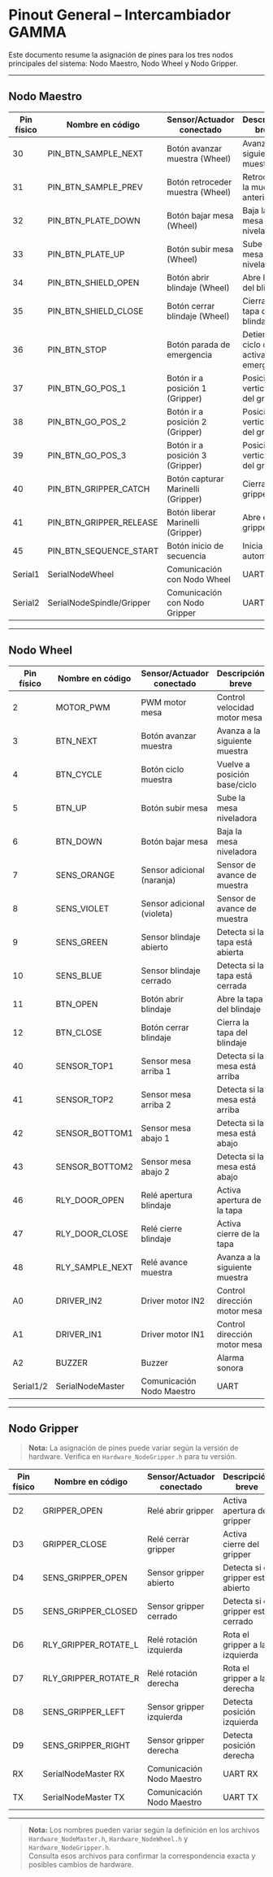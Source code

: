 # Pinout General – Intercambiador GAMMA

Este documento resume la asignación de pines para los tres nodos principales del sistema: Nodo Maestro, Nodo Wheel y Nodo Gripper.

---

## Nodo Maestro

| Pin físico | Nombre en código             | Sensor/Actuador conectado           | Descripción breve                        |
|------------|-----------------------------|-------------------------------------|------------------------------------------|
| 30         | PIN_BTN_SAMPLE_NEXT         | Botón avanzar muestra (Wheel)       | Avanza a la siguiente muestra            |
| 31         | PIN_BTN_SAMPLE_PREV         | Botón retroceder muestra (Wheel)    | Retrocede a la muestra anterior          |
| 32         | PIN_BTN_PLATE_DOWN          | Botón bajar mesa (Wheel)            | Baja la mesa niveladora                  |
| 33         | PIN_BTN_PLATE_UP            | Botón subir mesa (Wheel)            | Sube la mesa niveladora                  |
| 34         | PIN_BTN_SHIELD_OPEN         | Botón abrir blindaje (Wheel)        | Abre la tapa del blindaje                |
| 35         | PIN_BTN_SHIELD_CLOSE        | Botón cerrar blindaje (Wheel)       | Cierra la tapa del blindaje              |
| 36         | PIN_BTN_STOP                | Botón parada de emergencia          | Detiene el ciclo o activa emergencia     |
| 37         | PIN_BTN_GO_POS_1            | Botón ir a posición 1 (Gripper)     | Posición vertical 1 del gripper          |
| 38         | PIN_BTN_GO_POS_2            | Botón ir a posición 2 (Gripper)     | Posición vertical 2 del gripper          |
| 39         | PIN_BTN_GO_POS_3            | Botón ir a posición 3 (Gripper)     | Posición vertical 3 del gripper          |
| 40         | PIN_BTN_GRIPPER_CATCH       | Botón capturar Marinelli (Gripper)  | Cierra el gripper                        |
| 41         | PIN_BTN_GRIPPER_RELEASE     | Botón liberar Marinelli (Gripper)   | Abre el gripper                          |
| 45         | PIN_BTN_SEQUENCE_START      | Botón inicio de secuencia           | Inicia ciclo automático                  |
| Serial1    | SerialNodeWheel             | Comunicación con Nodo Wheel         | UART                                     |
| Serial2    | SerialNodeSpindle/Gripper   | Comunicación con Nodo Gripper       | UART                                     |

---

## Nodo Wheel

| Pin físico | Nombre en código         | Sensor/Actuador conectado           | Descripción breve                |
|------------|-------------------------|-------------------------------------|----------------------------------|
| 2          | MOTOR_PWM               | PWM motor mesa                      | Control velocidad motor mesa     |
| 3          | BTN_NEXT                | Botón avanzar muestra               | Avanza a la siguiente muestra    |
| 4          | BTN_CYCLE               | Botón ciclo muestra                 | Vuelve a posición base/ciclo     |
| 5          | BTN_UP                  | Botón subir mesa                    | Sube la mesa niveladora          |
| 6          | BTN_DOWN                | Botón bajar mesa                    | Baja la mesa niveladora          |
| 7          | SENS_ORANGE             | Sensor adicional (naranja)          | Sensor de avance de muestra      |
| 8          | SENS_VIOLET             | Sensor adicional (violeta)          | Sensor de avance de muestra      |
| 9          | SENS_GREEN              | Sensor blindaje abierto             | Detecta si la tapa está abierta  |
| 10         | SENS_BLUE               | Sensor blindaje cerrado             | Detecta si la tapa está cerrada  |
| 11         | BTN_OPEN                | Botón abrir blindaje                | Abre la tapa del blindaje        |
| 12         | BTN_CLOSE               | Botón cerrar blindaje               | Cierra la tapa del blindaje      |
| 40         | SENSOR_TOP1             | Sensor mesa arriba 1                | Detecta si la mesa está arriba   |
| 41         | SENSOR_TOP2             | Sensor mesa arriba 2                | Detecta si la mesa está arriba   |
| 42         | SENSOR_BOTTOM1          | Sensor mesa abajo 1                 | Detecta si la mesa está abajo    |
| 43         | SENSOR_BOTTOM2          | Sensor mesa abajo 2                 | Detecta si la mesa está abajo    |
| 46         | RLY_DOOR_OPEN           | Relé apertura blindaje              | Activa apertura de la tapa       |
| 47         | RLY_DOOR_CLOSE          | Relé cierre blindaje                | Activa cierre de la tapa         |
| 48         | RLY_SAMPLE_NEXT         | Relé avance muestra                 | Avanza a la siguiente muestra    |
| A0         | DRIVER_IN2              | Driver motor IN2                    | Control dirección motor mesa     |
| A1         | DRIVER_IN1              | Driver motor IN1                    | Control dirección motor mesa     |
| A2         | BUZZER                  | Buzzer                              | Alarma sonora                    |
| Serial1/2  | SerialNodeMaster        | Comunicación Nodo Maestro           | UART                             |

---

## Nodo Gripper

> **Nota:** La asignación de pines puede variar según la versión de hardware. Verifica en `Hardware_NodeGripper.h` para tu versión.

| Pin físico | Nombre en código         | Sensor/Actuador conectado           | Descripción breve                        |
|------------|-------------------------|-------------------------------------|------------------------------------------|
| D2         | GRIPPER_OPEN            | Relé abrir gripper                  | Activa apertura del gripper              |
| D3         | GRIPPER_CLOSE           | Relé cerrar gripper                 | Activa cierre del gripper                |
| D4         | SENS_GRIPPER_OPEN       | Sensor gripper abierto              | Detecta si el gripper está abierto       |
| D5         | SENS_GRIPPER_CLOSED     | Sensor gripper cerrado              | Detecta si el gripper está cerrado       |
| D6         | RLY_GRIPPER_ROTATE_L    | Relé rotación izquierda             | Rota el gripper a la izquierda           |
| D7         | RLY_GRIPPER_ROTATE_R    | Relé rotación derecha               | Rota el gripper a la derecha             |
| D8         | SENS_GRIPPER_LEFT       | Sensor gripper izquierda            | Detecta posición izquierda               |
| D9         | SENS_GRIPPER_RIGHT      | Sensor gripper derecha              | Detecta posición derecha                 |
| RX         | SerialNodeMaster RX     | Comunicación Nodo Maestro           | UART RX                                  |
| TX         | SerialNodeMaster TX     | Comunicación Nodo Maestro           | UART TX                                  |

---

> **Nota:** Los nombres pueden variar según la definición en los archivos `Hardware_NodeMaster.h`, `Hardware_NodeWheel.h` y `Hardware_NodeGripper.h`.  
> Consulta esos archivos para confirmar la correspondencia exacta y posibles cambios de hardware.